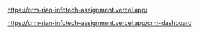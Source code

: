 https://crm-rian-infotech-assignment.vercel.app/

https://crm-rian-infotech-assignment.vercel.app/crm-dashboard
